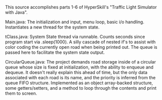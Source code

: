 This source accomplishes parts 1-6 of HyperSkill's "Traffic Light Simulator with Java".

Main.java: The initialization and input, menu loop, basic i/o handling. Instantiates a new thread for the system state. 

tClass.java: System State thread via runnable. Counts seconds since program start via .sleep(1000). A silly cascade of nested if's to assist with color coding the currently open road when being printed out. The queue is passed here to facilitate the system state output.

CircularQueue.java: The project demands road storage inside of a circular queue whose size is fixed at initialization, with the ability to enqueue and dequeue. It doesn't really explain this ahead of time, but the only data associated with each road is its name, and the priority is inferred from the queue FIFO structure. Implemented as an object array-backed structure, some getters/setters, and a method to loop through the contents and print them to screen.
